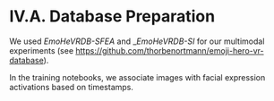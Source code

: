 # IV.A. Database Preparation

We used _EmoHeVRDB-SFEA_ and __EmoHeVRDB-SI_ for our multimodal experiments
(see https://github.com/thorbenortmann/emoji-hero-vr-database).

In the training notebooks, we associate images with facial expression activations based on timestamps.
